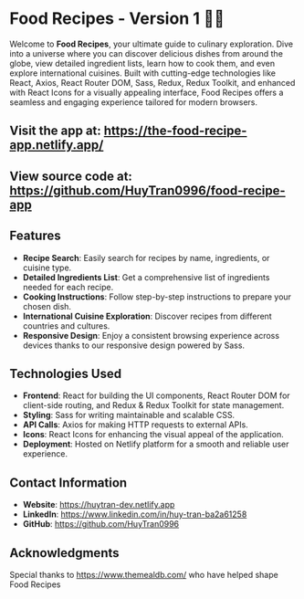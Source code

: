 # Food Recipes - Version 1 🍲🍴

Welcome to **Food Recipes**, your ultimate guide to culinary exploration. Dive into a universe where you can discover delicious dishes from around the globe, view detailed ingredient lists, learn how to cook them, and even explore international cuisines. Built with cutting-edge technologies like React, Axios, React Router DOM, Sass, Redux, Redux Toolkit, and enhanced with React Icons for a visually appealing interface, Food Recipes offers a seamless and engaging experience tailored for modern browsers.

## Visit the app at: https://the-food-recipe-app.netlify.app/

## View source code at: https://github.com/HuyTran0996/food-recipe-app

## Features

- **Recipe Search**: Easily search for recipes by name, ingredients, or cuisine type.
- **Detailed Ingredients List**: Get a comprehensive list of ingredients needed for each recipe.
- **Cooking Instructions**: Follow step-by-step instructions to prepare your chosen dish.
- **International Cuisine Exploration**: Discover recipes from different countries and cultures.
- **Responsive Design**: Enjoy a consistent browsing experience across devices thanks to our responsive design powered by Sass.

## Technologies Used

- **Frontend**: React for building the UI components, React Router DOM for client-side routing, and Redux & Redux Toolkit for state management.
- **Styling**: Sass for writing maintainable and scalable CSS.
- **API Calls**: Axios for making HTTP requests to external APIs.
- **Icons**: React Icons for enhancing the visual appeal of the application.
- **Deployment**: Hosted on Netlify platform for a smooth and reliable user experience.

## Contact Information

- **Website**: https://huytran-dev.netlify.app
- **LinkedIn**: https://www.linkedin.com/in/huy-tran-ba2a61258
- **GitHub**: https://github.com/HuyTran0996

## Acknowledgments

Special thanks to https://www.themealdb.com/ who have helped shape Food Recipes
